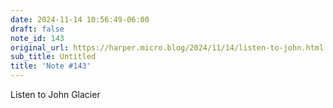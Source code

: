 ```yaml
---
date: 2024-11-14 10:56:49-06:00
draft: false
note_id: 143
original_url: https://harper.micro.blog/2024/11/14/listen-to-john.html
sub_title: Untitled
title: 'Note #143'
---
```


Listen to John Glacier